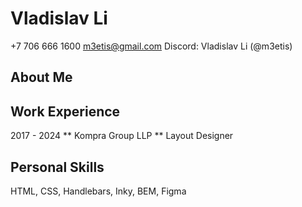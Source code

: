 # Vladislav Li

+7 706 666 1600
m3etis@gmail.com
Discord: Vladislav Li (@m3etis)

## About Me


## Work Experience
2017 - 2024
** Kompra Group LLP **
Layout Designer

## Personal Skills
HTML, CSS, Handlebars, Inky, BEM, Figma
